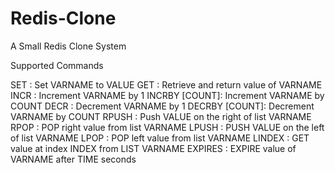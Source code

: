 # Redis-Clone
A Small Redis Clone System

Supported Commands

SET <VARNAME> <VALUE>: Set VARNAME to VALUE
GET <VARNAME>: Retrieve and return value of VARNAME
INCR <VARNAME>: Increment VARNAME by 1
INCRBY <VARNAME> [COUNT]: Increment VARNAME by COUNT
DECR <VARNAME>: Decrement VARNAME by 1
DECRBY <VARNAME> [COUNT]: Decrement VARNAME by COUNT
RPUSH <VARNAME> <VALUE>: Push VALUE on the right of list VARNAME
RPOP <VARNAME>: POP right value from list VARNAME
LPUSH <VARNAME> <VALUE>: PUSH VALUE on the left of list VARNAME
LPOP <VARNAME>: POP left value from list VARNAME
LINDEX <VARNAME> <INDEX>: GET value at index INDEX from LIST VARNAME
EXPIRES <VARNAME> <TIME>: EXPIRE value of VARNAME after TIME seconds